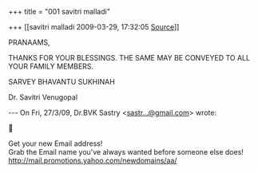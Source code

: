 +++
title = "001 savitri malladi"

+++
[[savitri malladi	2009-03-29, 17:32:05 [Source](https://groups.google.com/g/bvparishat/c/8qkiB75bdd4)]]



  
  
  
PRANAAMS,  
  
THANKS FOR YOUR BLESSINGS. THE SAME MAY BE CONVEYED TO ALL YOUR FAMILY MEMBERS.  
  
SARVEY BHAVANTU SUKHINAH  
  
Dr. Savitri Venugopal  
  
  
--- On Fri, 27/3/09, Dr.BVK Sastry \<[sastr...@gmail.com]()\> wrote:  



Get your new Email address!  
Grab the Email name you've always wanted before someone else does!  
<http://mail.promotions.yahoo.com/newdomains/aa/>  


